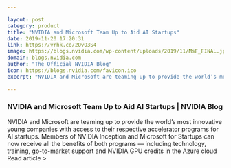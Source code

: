 ```yaml
---

layout: post
category: product
title: "NVIDIA and Microsoft Team Up to Aid AI Startups"
date: 2019-11-20 17:20:31
link: https://vrhk.co/2OvO3S4
image: https://blogs.nvidia.com/wp-content/uploads/2019/11/MsF_FINAL.jpg
domain: blogs.nvidia.com
author: "The Official NVIDIA Blog"
icon: https://blogs.nvidia.com/favicon.ico
excerpt: "NVIDIA and Microsoft are teaming up to provide the world’s most innovative young companies with access to their respective accelerator programs for AI startups. Members of NVIDIA Inception and Microsoft for Startups can now receive all the benefits of both programs — including technology, training, go-to-market support and NVIDIA GPU credits in the Azure cloud Read article &gt;"

---
```


### NVIDIA and Microsoft Team Up to Aid AI Startups | NVIDIA Blog

NVIDIA and Microsoft are teaming up to provide the world’s most innovative young companies with access to their respective accelerator programs for AI startups. Members of NVIDIA Inception and Microsoft for Startups can now receive all the benefits of both programs — including technology, training, go-to-market support and NVIDIA GPU credits in the Azure cloud Read article &gt;